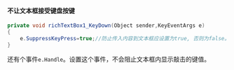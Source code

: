 #### 不让文本框接受键盘按键

```c#
private void richTextBox1_KeyDown(Object sender,KeyEventArgs e)
{
    e.SuppressKeyPress=true;//防止传入内容到文本框应设置为true, 否则为false。
}
```

还有个事件`e.Handle`。设置这个事件，不会阻止文本框内显示敲击的键值。